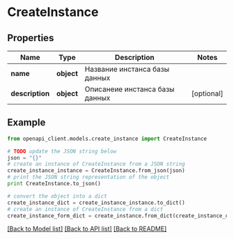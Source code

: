 # CreateInstance


## Properties
Name | Type | Description | Notes
------------ | ------------- | ------------- | -------------
**name** | **object** | Название инстанса базы данных | 
**description** | **object** | Описанеие инстанса базы данных | [optional] 

## Example

```python
from openapi_client.models.create_instance import CreateInstance

# TODO update the JSON string below
json = "{}"
# create an instance of CreateInstance from a JSON string
create_instance_instance = CreateInstance.from_json(json)
# print the JSON string representation of the object
print CreateInstance.to_json()

# convert the object into a dict
create_instance_dict = create_instance_instance.to_dict()
# create an instance of CreateInstance from a dict
create_instance_form_dict = create_instance.from_dict(create_instance_dict)
```
[[Back to Model list]](../README.md#documentation-for-models) [[Back to API list]](../README.md#documentation-for-api-endpoints) [[Back to README]](../README.md)


